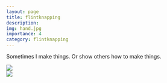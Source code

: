 ```yaml
---
layout: page
title: flintknapping
description:
img: hand.jpg
importance: 4
category: flintknapping
---
```


Sometimes I make things. Or show others how to make things.

<div class="img_row">
    <img class="col one" src="{{ site.baseurl }}/assets/img/knapping.jpg">
</div>

<div class="img_row">
    <img class="col one" src="{{ site.baseurl }}/assets/img/knapping_4.jpg">
</div>
